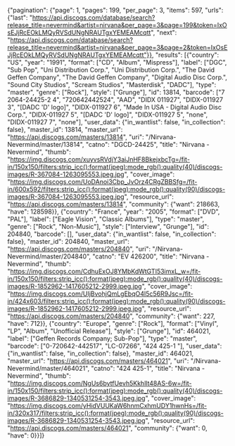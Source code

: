 {"pagination": {"page": 1, "pages": 199, "per_page": 3, "items": 597, "urls": {"last": "https://api.discogs.com/database/search?release_title=nevermind&artist=nirvana&per_page=3&page=199&token=IxOsEJjRcEOkLMQyRVSdUNgNRAUTgxYEMEAMcqtt", "next": "https://api.discogs.com/database/search?release_title=nevermind&artist=nirvana&per_page=3&page=2&token=IxOsEJjRcEOkLMQyRVSdUNgNRAUTgxYEMEAMcqtt"}}, "results": [{"country": "US", "year": "1991", "format": ["CD", "Album", "Mispress"], "label": ["DGC", "Sub Pop", "Uni Distribution Corp.", "Uni Distribution Corp.", "The David Geffen Company", "The David Geffen Company", "Digital Audio Disc Corp.", "Sound City Studios", "Scream Studios", "Masterdisk", "DADC"], "type": "master", "genre": ["Rock"], "style": ["Grunge"], "id": 13814, "barcode": ["7 2064-24425-2 4", "720642442524", "AAD", "DIDX 011927", "DIDX-011927 3", "[DADC 'D' logo]", "DIDX-011927 6", "Made In USA - Digital Audio Disc Corp.", "DIDX-011927 5", "[DADC 'D' logo]", "DIDX-011927 5", "none", "DIDX-011927 7", "none"], "user_data": {"in_wantlist": false, "in_collection": false}, "master_id": 13814, "master_url": "https://api.discogs.com/masters/13814", "uri": "/Nirvana-Nevermind/master/13814", "catno": "DGCD-24425", "title": "Nirvana - Nevermind", "thumb": "https://img.discogs.com/xuyvsRVdjY3aiJnHF8BkejxbcTg=/fit-in/150x150/filters:strip_icc():format(jpeg):mode_rgb():quality(40)/discogs-images/R-367084-1263095553.jpeg.jpg", "cover_image": "https://img.discogs.com/UoDAnoi3Cbp_JvOrz4CRgZBBSfg=/fit-in/600x592/filters:strip_icc():format(jpeg):mode_rgb():quality(90)/discogs-images/R-367084-1263095553.jpeg.jpg", "resource_url": "https://api.discogs.com/masters/13814", "community": {"want": 218663, "have": 128598}}, {"country": "France", "year": "2005", "format": ["DVD", "PAL"], "label": ["Eagle Vision", "Classic Albums"], "type": "master", "genre": ["Rock", "Non-Music"], "style": ["Interview", "Grunge"], "id": 204840, "barcode": [], "user_data": {"in_wantlist": false, "in_collection": false}, "master_id": 204840, "master_url": "https://api.discogs.com/masters/204840", "uri": "/Nirvana-Nevermind/master/204840", "catno": "EV 426200", "title": "Nirvana - Nevermind", "thumb": "https://img.discogs.com/CdhuExOJ8YMbKdWtGTI53imxL_w=/fit-in/150x150/filters:strip_icc():format(jpeg):mode_rgb():quality(40)/discogs-images/R-1852962-1417605212-2999.jpeg.jpg", "cover_image": "https://img.discogs.com/UIjBvohjQmLgEbqO4I5c56R9Jsc=/fit-in/424x603/filters:strip_icc():format(jpeg):mode_rgb():quality(90)/discogs-images/R-1852962-1417605212-2999.jpeg.jpg", "resource_url": "https://api.discogs.com/masters/204840", "community": {"want": 227, "have": 712}}, {"country": "Europe", "genre": ["Rock"], "format": ["Vinyl", "LP", "Album", "Unofficial Release"], "style": ["Grunge"], "id": 464021, "label": ["Geffen Records Company; Sub-Pop"], "type": "master", "barcode": ["0-720642-442517", "LC-07266", "424 425-1   "], "user_data": {"in_wantlist": false, "in_collection": false}, "master_id": 464021, "master_url": "https://api.discogs.com/masters/464021", "uri": "/Nirvana-Nevermind/master/464021", "catno": "424 425-1", "title": "Nirvana - Nevermind", "thumb": "https://img.discogs.com/NgUs6bytfUevh5Kkhllt48AS-6w=/fit-in/150x150/filters:strip_icc():format(jpeg):mode_rgb():quality(40)/discogs-images/R-3686829-1340531254-3543.jpeg.jpg", "cover_image": "https://img.discogs.com/yHidVUUKaW6hnmCxhmUDY1hwnHs=/fit-in/320x317/filters:strip_icc():format(jpeg):mode_rgb():quality(90)/discogs-images/R-3686829-1340531254-3543.jpeg.jpg", "resource_url": "https://api.discogs.com/masters/464021", "community": {"want": 0, "have": 0}}]}